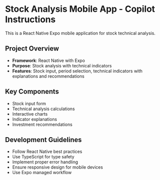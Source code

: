 # Stock Analysis Mobile App - Copilot Instructions

This is a React Native Expo mobile application for stock technical analysis.

## Project Overview
- **Framework**: React Native with Expo
- **Purpose**: Stock analysis with technical indicators
- **Features**: Stock input, period selection, technical indicators with explanations and recommendations

## Key Components
- Stock input form
- Technical analysis calculations
- Interactive charts
- Indicator explanations
- Investment recommendations

## Development Guidelines
- Follow React Native best practices
- Use TypeScript for type safety
- Implement proper error handling
- Ensure responsive design for mobile devices
- Use Expo managed workflow